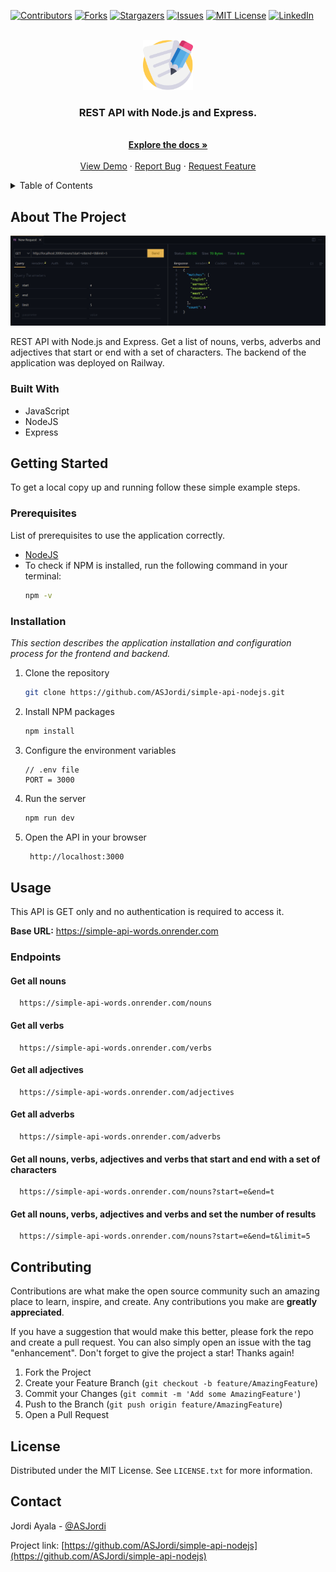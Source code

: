<a name="readme-top"></a>

[![Contributors][contributors-shield]][contributors-url]
[![Forks][forks-shield]][forks-url]
[![Stargazers][stars-shield]][stars-url]
[![Issues][issues-shield]][issues-url]
[![MIT License][license-shield]][license-url]
[![LinkedIn][linkedin-shield]][linkedin-url]

<!-- PROJECT LOGO -->
<br />
<div align="center">
  <a href="https://github.com/ASJordi/simple-api-nodejs">
    <img src="src/images/logo.png" alt="Logo" width="80" height="80">
  </a>

  <h3 align="center">REST API with Node.js and Express.</h3>

  <p align="center">
    <br />
    <a href="https://github.com/ASJordi/simple-api-nodejs"><strong>Explore the docs »</strong></a>
    <br />
    <br />
    <a href="https://simple-api-words.onrender.com/">View Demo</a>
    ·
    <a href="https://github.com/ASJordi/simple-api-nodejs/issues">Report Bug</a>
    ·
    <a href="https://github.com/ASJordi/simple-api-nodejs/issues">Request Feature</a>
  </p>
</div>

<!-- TABLE OF CONTENTS -->
<details>
  <summary>Table of Contents</summary>
  <ol>
    <li>
      <a href="#about-the-project">About The Project</a>
      <ul>
        <li><a href="#built-with">Built With</a></li>
      </ul>
    </li>
    <li>
      <a href="#getting-started">Getting Started</a>
      <ul>
        <li><a href="#prerequisites">Prerequisites</a></li>
        <li><a href="#installation">Installation</a></li>
      </ul>
    </li>
    <li><a href="#usage">Usage</a></li>
    <li><a href="#contributing">Contributing</a></li>
    <li><a href="#license">License</a></li>
    <li><a href="#contact">Contact</a></li>
  </ol>
</details>

<!-- ABOUT THE PROJECT -->
## About The Project

[![Product Name Screen Shot][product-screenshot]](https://simple-api-words.onrender.com/)

REST API with Node.js and Express. Get a list of nouns, verbs, adverbs and adjectives that start or end with a set of characters. The backend of the application was deployed on Railway.
### Built With

* JavaScript
* NodeJS
* Express

<!-- GETTING STARTED -->
## Getting Started

To get a local copy up and running follow these simple example steps.

### Prerequisites

List of prerequisites to use the application correctly.
* [NodeJS](https://nodejs.org/en/download)
* To check if NPM is installed, run the following command in your terminal:
  ```sh
  npm -v
  ```

### Installation

_This section describes the application installation and configuration process for the frontend and backend._

1. Clone the repository
   ```sh
   git clone https://github.com/ASJordi/simple-api-nodejs.git
   ```
2. Install NPM packages
   ```sh
   npm install
   ```
3. Configure the environment variables
   ```JS
   // .env file
   PORT = 3000
    ```
4. Run the server
   ```sh
   npm run dev
   ```
5. Open the API in your browser
   ```sh
    http://localhost:3000
    ```

<!-- USAGE EXAMPLES -->
## Usage
This API is GET only and no authentication is required to access it.

**Base URL:** https://simple-api-words.onrender.com

### Endpoints

#### Get all nouns

```http
  https://simple-api-words.onrender.com/nouns
```

#### Get all verbs

```http
  https://simple-api-words.onrender.com/verbs
```
#### Get all adjectives

```http
  https://simple-api-words.onrender.com/adjectives
```

#### Get all adverbs

```http
  https://simple-api-words.onrender.com/adverbs
```

#### Get all nouns, verbs, adjectives and verbs that start and end with a set of characters

```http
  https://simple-api-words.onrender.com/nouns?start=e&end=t
```

#### Get all nouns, verbs, adjectives and verbs and set the number of results

```http
  https://simple-api-words.onrender.com/nouns?start=e&end=t&limit=5
```

<!-- CONTRIBUTING -->
## Contributing

Contributions are what make the open source community such an amazing place to learn, inspire, and create. Any contributions you make are **greatly appreciated**.

If you have a suggestion that would make this better, please fork the repo and create a pull request. You can also simply open an issue with the tag "enhancement".
Don't forget to give the project a star! Thanks again!

1. Fork the Project
2. Create your Feature Branch (`git checkout -b feature/AmazingFeature`)
3. Commit your Changes (`git commit -m 'Add some AmazingFeature'`)
4. Push to the Branch (`git push origin feature/AmazingFeature`)
5. Open a Pull Request

<!-- LICENSE -->
## License

Distributed under the MIT License. See `LICENSE.txt` for more information.

<!-- CONTACT -->
## Contact

Jordi Ayala - [@ASJordi](https://twitter.com/ASJordi)

Project link: [https://github.com/ASJordi/simple-api-nodejs](https://github.com/ASJordi/simple-api-nodejs)

[contributors-shield]: https://img.shields.io/github/contributors/ASJordi/simple-api-nodejs.svg?style=for-the-badge
[contributors-url]: https://github.com/ASJordi/simple-api-nodejs/graphs/contributors
[forks-shield]: https://img.shields.io/github/forks/ASJordi/simple-api-nodejs.svg?style=for-the-badge
[forks-url]: https://github.com/ASJordi/simple-api-nodejs/network/members
[stars-shield]: https://img.shields.io/github/stars/ASJordi/simple-api-nodejs.svg?style=for-the-badge
[stars-url]: https://github.com/ASJordi/simple-api-nodejs/stargazers
[issues-shield]: https://img.shields.io/github/issues/ASJordi/simple-api-nodejs.svg?style=for-the-badge
[issues-url]: https://github.com/ASJordi/simple-api-nodejs/issues
[license-shield]: https://img.shields.io/github/license/ASJordi/simple-api-nodejs.svg?style=for-the-badge
[license-url]: https://github.com/ASJordi/simple-api-nodejs/blob/master/LICENSE.txt
[linkedin-shield]: https://img.shields.io/badge/-LinkedIn-black.svg?style=for-the-badge&logo=linkedin&colorB=555
[linkedin-url]: https://linkedin.com/in/ASJordi
[product-screenshot]: src/images/screenshot.png
